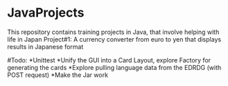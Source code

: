 # JavaProjects
This repository contains training projects in Java, that involve helping with life in Japan
Project#1: A currency converter from euro to yen that displays results in Japanese format

#Todo:
*Unittest
*Unify the GUI into a Card Layout, explore Factory for generating the cards
*Explore pulling language data from the EDRDG (with POST request)
*Make the Jar work
